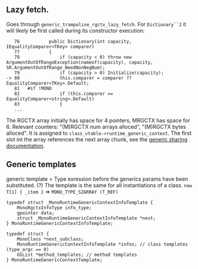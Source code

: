 ## Lazy fetch.
Goes through `generic_trampoline_rgctx_lazy_fetch`.
For `Dictionary``2` it will likely be first called during its constructor execution:
```
   76           public Dictionary(int capacity, IEqualityComparer<TKey> comparer)
   77           {
   78               if (capacity < 0) throw new ArgumentOutOfRangeException(nameof(capacity), capacity, SR.ArgumentOutOfRange_NeedNonNegNum);
   79               if (capacity > 0) Initialize(capacity);
-> 80               this.comparer = comparer ?? EqualityComparer<TKey>.Default;
   81   #if !MONO
   82               if (this.comparer == EqualityComparer<string>.Default)
   83               {
   ...
```
The RGCTX array initially has space for 4 pointers, MRGCTX has space for 6. Relevant counters: "(M)RGCTX num arrays alloced", "(M)RGCTX bytes alloced".
It is assigned to `class_vtable->runtime_generic_context`.
The first slot int the array references the next array chunk, see the [generic sharing documentation](http://www.mono-project.com/docs/advanced/runtime/docs/generic-sharing/#mrgctx-lazy-fetch-trampoline).

## Generic templates

generic template = Type exression before the generics params have been substituted. (?) The template is the same for all instantiations of a class.
`new T[1] { _item }` => `MONO_TYPE_SZARRAY (T_REF)`

```
typedef struct _MonoRuntimeGenericContextInfoTemplate {
	MonoRgctxInfoType info_type;
	gpointer data;
	struct _MonoRuntimeGenericContextInfoTemplate *next;
} MonoRuntimeGenericContextInfoTemplate;

typedef struct {
	MonoClass *next_subclass;
	MonoRuntimeGenericContextInfoTemplate *infos; // class templates (type_argc == 0)
	GSList *method_templates; // method templates
} MonoRuntimeGenericContextTemplate;
```


